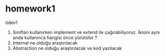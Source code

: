 # homework1
ödev1
1) Sınıfları kullanırken implement ve extend ile çağırabiliyoruz. İkisini aynı anda kullanınca hangisi önce yürütülür ?
2) Internal ne olduğu araştırılacak 
3) Abstraction ne olduğu araştırılacak ve kod yazılacak

